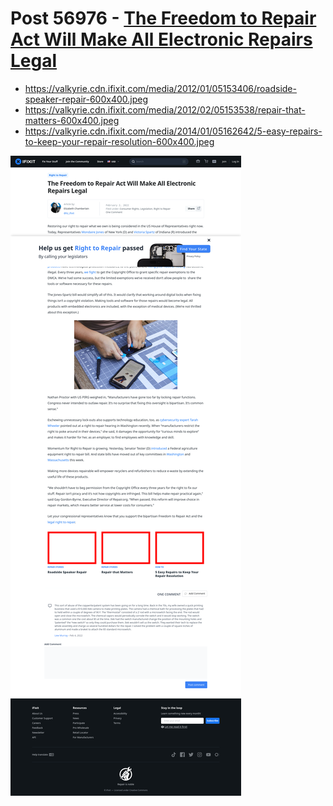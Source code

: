 # Post 56976 - [The Freedom to Repair Act Will Make All Electronic Repairs Legal](https://www.ifixit.com/News/56976/freedom-to-repair-act)

- https://valkyrie.cdn.ifixit.com/media/2012/01/05153406/roadside-speaker-repair-600x400.jpeg
- https://valkyrie.cdn.ifixit.com/media/2012/02/05153538/repair-that-matters-600x400.jpeg
- https://valkyrie.cdn.ifixit.com/media/2014/01/05162642/5-easy-repairs-to-keep-your-repair-resolution-600x400.jpeg

![screencap](screenshots/39b3a7ea-393d-40e5-8532-949abd20488a.png)

